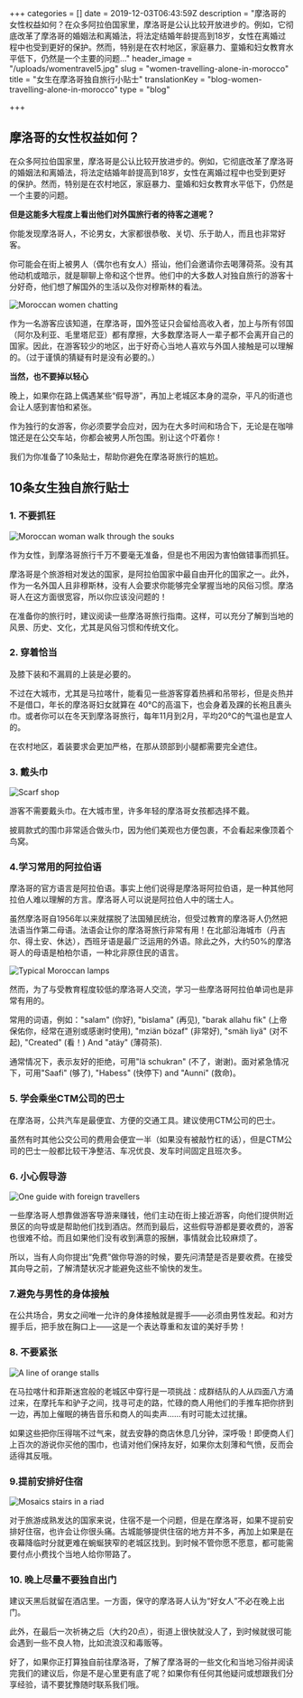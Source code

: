 +++
categories = []
date = 2019-12-03T06:43:59Z
description = "摩洛哥的女性权益如何？在众多阿拉伯国家里，摩洛哥是公认比较开放进步的。例如，它彻底改革了摩洛哥的婚姻法和离婚法，将法定结婚年龄提高到18岁，女性在离婚过程中也受到更好的保护。然而，特别是在农村地区，家庭暴力、童婚和妇女教育水平低下，仍然是一个主要的问题..."
header_image = "/uploads/womentravel5.jpg"
slug = "women-travelling-alone-in-morocco"
title = "女生在摩洛哥独自旅行小贴士"
translationKey = "blog-women-travelling-alone-in-morocco"
type = "blog"

+++
## **摩洛哥的女性权益如何？**

在众多阿拉伯国家里，摩洛哥是公认比较开放进步的。例如，它彻底改革了摩洛哥的婚姻法和离婚法，将法定结婚年龄提高到18岁，女性在离婚过程中也受到更好的保护。然而，特别是在农村地区，家庭暴力、童婚和妇女教育水平低下，仍然是一个主要的问题。

**但是这能多大程度上看出他们对外国旅行者的待客之道呢？**

你能发现摩洛哥人，不论男女，大家都很恭敬、关切、乐于助人，而且也非常好客。

你可能会在街上被男人（偶尔也有女人）搭讪，他们会邀请你去喝薄荷茶。没有其他动机或暗示，就是聊聊上帝和这个世界。他们中的大多数人对独自旅行的游客十分好奇，他们想了解国外的生活以及你对穆斯林的看法。

![Moroccan women chatting](/uploads/womentravel7.jpg "Moroccan women chatting")

作为一名游客应该知道，在摩洛哥，国外签证只会留给高收入者，加上与所有邻国（阿尔及利亚、毛里塔尼亚）都有摩擦，大多数摩洛哥人一辈子都不会离开自己的国家。因此，在游客较少的地区，出于好奇心当地人喜欢与外国人接触是可以理解的。（过于谨慎的猜疑有时是没有必要的。）

**当然，也不要掉以轻心**

晚上，如果你在路上偶遇某些“假导游”，再加上老城区本身的混杂，平凡的街道也会让人感到害怕和紧张。

作为独行的女游客，你必须要学会应对，因为在大多时间和场合下，无论是在咖啡馆还是在公交车站，你都会被男人所包围。别让这个吓着你！

我们为你准备了10条贴士，帮助你避免在摩洛哥旅行的尴尬。

## **10条女生独自旅行贴士**

### **1. 不要抓狂**

![Moroccan woman walk through the souks](/uploads/womentravel6.jpg "Moroccan woman walk through the souks")

作为女性，到摩洛哥旅行千万不要毫无准备，但是也不用因为害怕做错事而抓狂。

摩洛哥是个旅游相对发达的国家，是阿拉伯国家中最自由开化的国家之一。此外，作为一名外国人且非穆斯林，没有人会要求你能够完全掌握当地的风俗习惯。摩洛哥人在这方面很宽容，所以你应该没问题的！

在准备你的旅行时，建议阅读一些摩洛哥旅行指南。这样，可以充分了解到当地的风景、历史、文化，尤其是风俗习惯和传统文化。

### **2. 穿着恰当**

及膝下装和不漏肩的上装是必要的。

不过在大城市，尤其是马拉喀什，能看见一些游客穿着热裤和吊带衫，但是炎热并不是借口，年长的摩洛哥妇女就算在 40°C的高温下，也会身着及踝的长袍且裹头巾。或者你可以在冬天到摩洛哥旅行，每年11月到2月，平均20°C的气温也是宜人的。

在农村地区，着装要求会更加严格，在那从颈部到小腿都需要完全遮住。

### **3. 戴头巾**

![Scarf shop](/uploads/womantravel13.jpg "Scarf shop")

游客不需要戴头巾。在大城市里，许多年轻的摩洛哥女孩都选择不戴。

披肩款式的围巾非常适合做头巾，因为他们美观也方便包裹，不会看起来像顶着个鸟窝。

### **4.学习常用的阿拉伯语**

摩洛哥的官方语言是阿拉伯语。事实上他们说得是摩洛哥阿拉伯语，是一种其他阿拉伯人难以理解的方言。摩洛哥人可以说是阿拉伯人中的瑞士人。

虽然摩洛哥自1956年以来就摆脱了法国殖民统治，但受过教育的摩洛哥人仍然把法语当作第二母语。法语会让你的摩洛哥旅行非常有用！在北部沿海城市（丹吉尔、得土安、休达），西班牙语是最广泛运用的外语。除此之外，大约50%的摩洛哥人的母语是柏柏尔语，一种北非原住民的语言。

![Typical Moroccan lamps](/uploads/womantravel10.jpg "Typical Moroccan lamps")

然而，为了与受教育程度较低的摩洛哥人交流，学习一些摩洛哥阿拉伯单词也是非常有用的。

常用的词语，例如："salam" (你好), "bislama" (再见), "barak allahu fik" (上帝保佑你，经常在道别或感谢时使用), "mziän bözaf" (非常好), "smäh liyä" (对不起), "Created" (看！) And "atäy" (薄荷茶).

通常情况下，表示友好的拒绝，可用"lä schukran" (不了，谢谢)。面对紧急情况下，可用"Saafi" (够了), "Habess" (快停下) and "Aunni" (救命)。

### **5. 学会乘坐CTM公司的巴士**

在摩洛哥，公共汽车是最便宜、方便的交通工具。建议使用CTM公司的巴士。

虽然有时其他公交公司的费用会便宜一半（如果没有被敲竹杠的话），但是CTM公司的巴士一般都比较干净整洁、车况优良、发车时间固定且班次多。

### **6. 小心假导游**

![One guide with foreign travellers ](/uploads/womantravel14.jpg "One guide with foreign travellers ")

一些摩洛哥人想靠做游客导游来赚钱，他们主动在街上接近游客，向他们提供附近景区的向导或是帮助他们找到酒店。然而到最后，这些假导游都是要收费的，游客也很难不给。而且如果他们没有收到满意的报酬，事情就会比较麻烦了。

所以，当有人向你提出“免费”做你导游的时候，要先问清楚是否是要收费。在接受其向导之前，了解清楚状况才能避免这些不愉快的发生。

### **7.避免与男性的身体接触**

在公共场合，男女之间唯一允许的身体接触就是握手——必须由男性发起。和对方握手后，把手放在胸口上——这是一个表达尊重和友谊的美好手势！

### **8. 不要紧张**

![A line of orange stalls](/uploads/womantravel11.jpg "A line of orange stalls")

在马拉喀什和菲斯迷宫般的老城区中穿行是一项挑战：成群结队的人从四面八方涌过来，在摩托车和驴子之间，找寻可走的路，忙碌的商人用他们的手推车把你挤到一边，再加上催眠的祷告音乐和商人的叫卖声……有时可能太过扰攘。

如果这些把你压得喘不过气来，就去安静的商店休息几分钟，深呼吸！即便商人们上百次的游说你买他的围巾，也请对他们保持友好，如果你太刻薄和气愤，反而会适得其反哦。

### **9.提前安排好住宿**

![Mosaics stairs in a riad](/uploads/womantravel9.jpg "Mosaics stairs in a riad")

对于旅游成熟发达的国家来说，住宿不是一个问题，但是在摩洛哥，如果不提前安排好住宿，也许会让你很头痛。古城能够提供住宿的地方并不多，再加上如果是在夜幕降临时分就更难在蜿蜒狭窄的老城区找到。到时候不管你愿不愿意，都可能需要付点小费找个当地人给你带路了。

### **10. 晚上尽量不要独自出门**

建议天黑后就留在酒店里。一方面，保守的摩洛哥人认为“好女人”不必在晚上出门。

此外，在最后一次祈祷之后（大约20点），街道上很快就没人了，到时候就很可能会遇到一些不良人物，比如流浪汉和毒贩等。

好了，如果你正打算独自前往摩洛哥，了解了摩洛哥的一些文化和当地习俗并阅读完我们的建议后，你是不是心里更有底了呢？如果你有任何其他疑问或想跟我们分享经验，请不要犹豫随时联系我们哦。